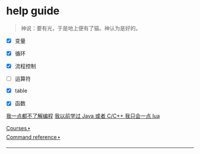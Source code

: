 <div class="popoutOnly">
    <h1 class="stylised"> help guide</h1>
</div>

> 神说：要有光，于是地上便有了猫。神认为是好的。 

- [x] 变量
- [x] 循环
- [x] 流程控制
- [ ] 运算符
- [x] table
- [x] 函数
 


<a href="/beginner.md" class="card darkGreen">我一点都不了解编程</a>
<a href="/fromedu.md" class="card purple">我以前学过 Java 或者 C/C++  </a>
<a href="/advanced.md" class="card magenta">我只会一点 lua</a>

[Courses 🢒](/courses/index.md)<br>
[Command reference 🢒](/reference/index.md)

---